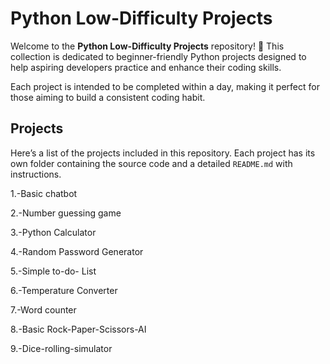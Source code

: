 # Python Low-Difficulty Projects

Welcome to the **Python Low-Difficulty Projects** repository! 🎉 This collection is dedicated to beginner-friendly Python projects designed to help aspiring developers practice and enhance their coding skills. 

Each project is intended to be completed within a day, making it perfect for those aiming to build a consistent coding habit.

## Projects

Here’s a list of the projects included in this repository. Each project has its own folder containing the source code and a detailed `README.md` with instructions.

1.-Basic chatbot

2.-Number guessing game

3.-Python Calculator

4.-Random Password Generator

5.-Simple to-do- List

6.-Temperature Converter

7.-Word counter

8.-Basic Rock-Paper-Scissors-AI

9.-Dice-rolling-simulator
